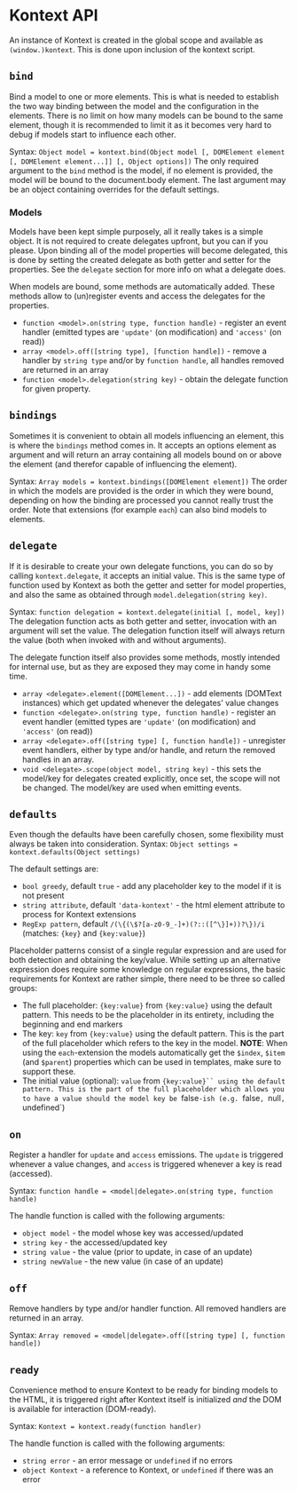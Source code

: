 # Kontext API
An instance of Kontext is created in the global scope and available as `(window.)kontext`. This is done upon inclusion of the kontext script.


## `bind`
Bind a model to one or more elements. This is what is needed to establish the two way binding between the model and the configuration in the elements. There is no limit on how many models can be bound to the same element, though it is recommended to limit it as it becomes very hard to debug if models start to influence each other.

Syntax: `Object model = kontext.bind(Object model [, DOMElement element [, DOMElement element...]] [, Object options])`
The only required argument to the `bind` method is the model, if no element is provided, the model will be bound to the document.body element. The last argument may be an object containing overrides for the default settings.


### Models
Models have been kept simple purposely, all it really takes is a simple object. It is not required to create delegates upfront, but you can if you please. Upon binding all of the model properties will become delegated, this is done by setting the created delegate as both getter and setter for the properties. See the `delegate` section for more info on what a delegate does.

When models are bound, some methods are automatically added. These methods allow to (un)register events and access the delegates for the properties.
- `function <model>.on(string type, function handle)` - register an event handler (emitted types are `'update'` (on modification) and `'access'` (on read))
- `array <model>.off([string type], [function handle])` - remove a handler by `string type` and/or by `function handle`, all handles removed are returned in an array
- `function <model>.delegation(string key)` - obtain the delegate function for given property.


## `bindings`
Sometimes it is convenient to obtain all models influencing an element, this is where the `bindings` method comes in. It accepts an options element as argument and will return an array containing all models bound on or above the element (and therefor capable of influencing the element).

Syntax: `Array models = kontext.bindings([DOMElement element])`
The order in which the models are provided is the order in which they were bound, depending on how the binding are processed you cannot really trust the order. Note that extensions (for example `each`) can also bind models to elements.


## `delegate`
If it is desirable to create your own delegate functions, you can do so by calling `kontext.delegate`, it accepts an initial value. This is the same type of function used by Kontext as both the getter and setter for model properties, and also the same as obtained through `model.delegation(string key)`.

Syntax: `function delegation = kontext.delegate(initial [, model, key])`
The delegation function acts as both getter and setter, invocation with an argument will set the value. The delegation function itself will always return the value (both when invoked with and without arguments).

The delegate function itself also provides some methods, mostly intended for internal use, but as they are exposed they may come in handy some time.
- `array <delegate>.element([DOMElement...])` - add elements (DOMText instances) which get updated whenever the delegates' value changes
- `function <delegate>.on(string type, function handle)` - register an event handler (emitted types are `'update'` (on modification) and `'access'` (on read))
- `array <delegate>.off([string type] [, function handle])` - unregister event handlers, either by type and/or handle, and return the removed handles in an array.
- `void <delegate>.scope(object model, string key)` - this sets the model/key for delegates created explicitly, once set, the scope will not be changed. The model/key are used when emitting events.

## `defaults`
Even though the defaults have been carefully chosen, some flexibility must always be taken into consideration.
Syntax: `Object settings = kontext.defaults(Object settings)`

The default settings are:
- `bool greedy`, default `true` - add any placeholder key to the model if it is not present
- `string attribute`, default `'data-kontext'` - the html element attribute to process for Kontext extensions
- `RegExp pattern`, default `/(\{(\$?[a-z0-9_-]+)(?::([^\}]+))?\})/i` (matches: `{key}` and `{key:value}`)

Placeholder patterns consist of a single regular expression and are used for both detection and obtaining the key/value. While setting up an alternative expression does require some knowledge on regular expressions, the basic requirements for Kontext are rather simple, there need to be three so called groups:
- The full placeholder: `{key:value}` from `{key:value}` using the default pattern. This needs to be the placeholder in its entirety, including the beginning and end markers
- The key: `key` from `{key:value}` using the default pattern. This is the part of the full placeholder which refers to the key in the model. **NOTE**: When using the `each`-extension the models automatically get the `$index`, `$item` (and `$parent`) properties which can be used in templates, make sure to support these.
- The initial value (optional): `value` from `{key:value}`` using the default pattern. This is the part of the full placeholder which allows you to have a value should the model key be `false`-ish (e.g. `false`, `null`, `undefined`)


## `on`
Register a handler for `update` and `access` emissions. The `update` is triggered whenever a value changes, and `access` is triggered whenever a key is read (accessed).

Syntax: `function handle = <model|delegate>.on(string type, function handle)`

The handle function is called with the following arguments:
- `object model` - the model whose key was accessed/updated
- `string key` - the accessed/updated key
- `string value` - the value (prior to update, in case of an update)
- `string newValue` - the new value (in case of an update)

## `off`
Remove handlers by type and/or handler function. All removed handlers are returned in an array.

Syntax: `Array removed = <model|delegate>.off([string type] [, function handle])`

## `ready`
Convenience method to ensure Kontext to be ready for binding models to the HTML, it is triggered right after Kontext itself is initialized _and_ the DOM is available for interaction (DOM-ready).

Syntax: `Kontext = kontext.ready(function handler)`

The handle function is called with the following arguments:
- `string error` - an error message or `undefined` if no errors
- `object Kontext` - a reference to Kontext, or `undefined` if there was an error
